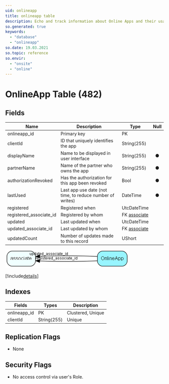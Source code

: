 ```yaml
---
uid: onlineapp
title: onlineapp table
description: Echo and track information about Online Apps and their usage
so.generated: true
keywords:
  - "database"
  - "onlineapp"
so.date: 19.03.2021
so.topic: reference
so.envir:
  - "onsite"
  - "online"
---
```


# OnlineApp Table (482)

## Fields

| Name | Description | Type | Null |
|------|-------------|------|:----:|
|onlineapp\_id|Primary key|PK| |
|clientId|ID that uniquely identifies the app|String(255)| |
|displayName|Name to be displayed in user interface|String(255)|&#x25CF;|
|partnerName|Name of the partner who owns the app|String(255)|&#x25CF;|
|authorizationRevoked|Has the authorization for this app been revoked|Bool|&#x25CF;|
|lastUsed|Last app use date (not time, to reduce number of writes)|DateTime|&#x25CF;|
|registered|Registered when|UtcDateTime| |
|registered\_associate\_id|Registered by whom|FK [associate](associate.md)| |
|updated|Last updated when|UtcDateTime| |
|updated\_associate\_id|Last updated by whom|FK [associate](associate.md)| |
|updatedCount|Number of updates made to this record|UShort| |


![OnlineApp table relationship diagram](media\OnlineApp.png)

[!include[details](./includes/OnlineApp.md)]

## Indexes

| Fields | Types | Description |
|--------|-------|-------------|
|onlineapp\_id |PK |Clustered, Unique |
|clientId |String(255) |Unique |

## Replication Flags

* None

## Security Flags

* No access control via user's Role.

